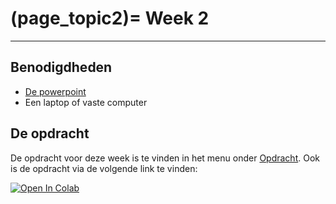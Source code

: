 (page_topic2)=
Week 2 
=======================

---

## Benodigdheden
- [De powerpoint](../../files/stuurinformatie_workshop_2_python_1.pptx)
- Een laptop of vaste computer

## De opdracht
De opdracht voor deze week is te vinden in het menu onder [Opdracht](https://remi-ui.github.io/python_tb/class/week02/week_2_Opdracht.html). Ook is de opdracht via de volgende link te vinden:

[![Open In Colab](https://colab.research.google.com/assets/colab-badge.svg)](https://colab.research.google.com/drive/1gi1zc6FYdcR0g1gM1mYBlED56nBNBrgw?usp=sharing)
